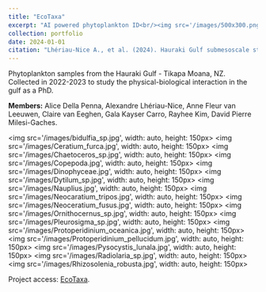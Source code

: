 ```yaml
---
title: "EcoTaxa"
excerpt: "AI powered phytoplankton ID<br/><img src='/images/500x300.png'>"
collection: portfolio
date: 2024-01-01
citation: "Lhériau-Nice A., et al. (2024). Hauraki Gulf submesoscale study, EcoTaxa. https://ecotaxa.obs-vlfr.fr/prj/11231."
---
```


Phytoplankton samples from the Hauraki Gulf - Tikapa Moana, NZ. Collected in 2022-2023 to study the physical-biological interaction in the gulf as a PhD. 

**Members:**
Alice Della Penna, Alexandre Lhériau-Nice, Anne Fleur van Leeuwen, Claire van Eeghen, Gala Kayser Carro, Rayhee Kim, David Pierre Milesi-Gaches.

<img src='/images/bidulfia_sp.jpg', width: auto, height: 150px>
<img src='/images/Ceratium_furca.jpg', width: auto, height: 150px>
<img src='/images/Chaetoceros_sp.jpg', width: auto, height: 150px>
<img src='/images/Copepoda.jpg', width: auto, height: 150px>
<img src='/images/Dinophyceae.jpg', width: auto, height: 150px>
<img src='/images/Dytilum_sp.jpg', width: auto, height: 150px>
<img src='/images/Nauplius.jpg', width: auto, height: 150px>
<img src='/images/Neocaratium_tripos.jpg', width: auto, height: 150px>
<img src='/images/Neoceratium_fusus.jpg', width: auto, height: 150px>
<img src='/images/Ornithocernus_sp.jpg', width: auto, height: 150px>
<img src='/images/Pleurosigma_sp.jpg', width: auto, height: 150px>
<img src='/images/Protoperidinium_oceanica.jpg', width: auto, height: 150px>
<img src='/images/Protoperidinium_pellucidum.jpg', width: auto, height: 150px>
<img src='/images/Pysocystis_lunala.jpg', width: auto, height: 150px>
<img src='/images/Radiolaria_sp.jpg', width: auto, height: 150px>
<img src='/images/Rhizosolenia_robusta.jpg', width: auto, height: 150px>

Project access: [EcoTaxa](https://ecotaxa.obs-vlfr.fr/prj/11231).
